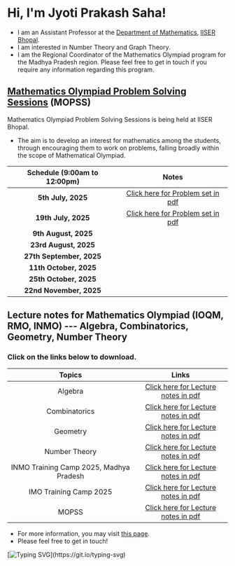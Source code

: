 # Hi, I'm Jyoti Prakash Saha!

* I am an Assistant Professor at the [Department of Mathematics](https://maths.iiserb.ac.in/), [IISER Bhopal](https://www.iiserb.ac.in/).
* I am interested in Number Theory and Graph Theory.
* I am the Regional Coordinator of the Mathematics Olympiad program for the Madhya Pradesh region. Please feel free to get in touch if you require any information regarding this program. 

## [Mathematics Olympiad Problem Solving Sessions](https://jpsaha.github.io/MOTP/MOPSS/) (MOPSS)

Mathematics Olympiad Problem Solving Sessions is being held at IISER Bhopal.

  * The aim is to develop an interest for mathematics among the students, through encouraging them to work on problems, falling broadly within the scope of Mathematical Olympiad.


|     Schedule  (**9:00am to 12:00pm**)   |      Notes     |
| :------------: | :------------: |
| **5th July, 2025** | [Click here for Problem set in pdf](https://jpsaha.github.io/MOTP/assets/pdf/MOPSS/MOPSS25July05.pdf) |
| **19th July, 2025** |   [Click here for Problem set in pdf](https://jpsaha.github.io/MOTP/assets/pdf/MOPSS/MOPSS25July19.pdf) |
| **9th August, 2025** |            |    
| **23rd August, 2025** |            |   
| **27th September, 2025** |            |
| **11th October, 2025** |            | 
| **25th October, 2025** |            | 
| **22nd November, 2025** |            |


## Lecture notes for Mathematics Olympiad (IOQM, RMO, INMO) --- Algebra, Combinatorics, Geometry, Number Theory

### Click on the links below to download.

|      Topics       |        Links     |
| :------------: | :------------: |
| Algebra | [Click here for Lecture notes in pdf](https://jpsaha.github.io/MOTP/Algebra/) |
| Combinatorics | [Click here for Lecture notes in pdf](https://jpsaha.github.io/MOTP/Combinatorics/) |
| Geometry | [Click here for Lecture notes in pdf](https://jpsaha.github.io/MOTP/Geometry/) |
| Number Theory | [Click here for Lecture notes in pdf](https://jpsaha.github.io/MOTP/NumberTheory/) |
| INMO Training Camp 2025, Madhya Pradesh | [Click here for Lecture notes in pdf](https://jpsaha.github.io/MOTP/INMOTC/) |
| IMO Training Camp 2025 | [Click here for Lecture notes in pdf](https://jpsaha.github.io/MOTP/IMOTC/) |
| MOPSS | [Click here for Lecture notes in pdf](https://jpsaha.github.io/MOTP/MOPSS/) |



  * For more information, you may visit [this page](https://jpsaha.github.io/MOTP/MOPSS/).
  * Please feel free to get in touch!
 
[![Typing SVG](https://readme-typing-svg.demolab.com/?lines=Hi+there+👋,+I+am+Jyoti+Prakash+Saha;+Welcome+to+My+Profile!)](https://git.io/typing-svg)

<!--
**jpsaha/jpsaha** is a ✨ _special_ ✨ repository because its `README.md` (this file) appears on your GitHub profile.

Here are some ideas to get you started:

- 🔭 I’m currently working on ...
- 🌱 I’m currently learning ...
- 👯 I’m looking to collaborate on ...
- 🤔 I’m looking for help with ...
- 💬 Ask me about ...
- 📫 How to reach me: ...
- 😄 Pronouns: ...
- ⚡ Fun fact: ...
-->

